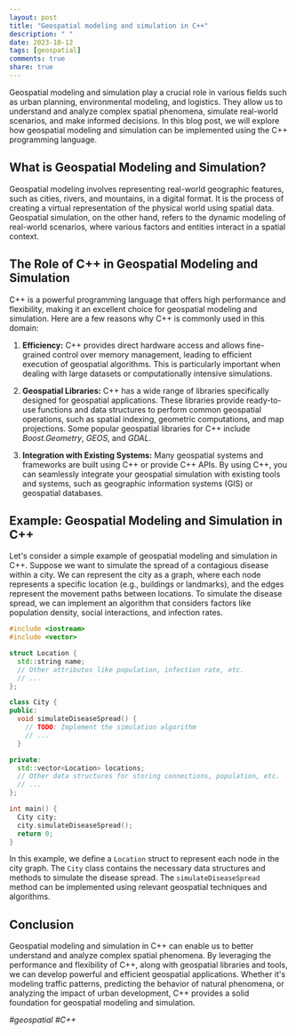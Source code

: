```yaml
---
layout: post
title: "Geospatial modeling and simulation in C++"
description: " "
date: 2023-10-12
tags: [geospatial]
comments: true
share: true
---
```


Geospatial modeling and simulation play a crucial role in various fields such as urban planning, environmental modeling, and logistics. They allow us to understand and analyze complex spatial phenomena, simulate real-world scenarios, and make informed decisions. In this blog post, we will explore how geospatial modeling and simulation can be implemented using the C++ programming language.

## What is Geospatial Modeling and Simulation?

Geospatial modeling involves representing real-world geographic features, such as cities, rivers, and mountains, in a digital format. It is the process of creating a virtual representation of the physical world using spatial data. Geospatial simulation, on the other hand, refers to the dynamic modeling of real-world scenarios, where various factors and entities interact in a spatial context.

## The Role of C++ in Geospatial Modeling and Simulation

C++ is a powerful programming language that offers high performance and flexibility, making it an excellent choice for geospatial modeling and simulation. Here are a few reasons why C++ is commonly used in this domain:

1. **Efficiency:** C++ provides direct hardware access and allows fine-grained control over memory management, leading to efficient execution of geospatial algorithms. This is particularly important when dealing with large datasets or computationally intensive simulations.

2. **Geospatial Libraries:** C++ has a wide range of libraries specifically designed for geospatial applications. These libraries provide ready-to-use functions and data structures to perform common geospatial operations, such as spatial indexing, geometric computations, and map projections. Some popular geospatial libraries for C++ include *Boost.Geometry*, *GEOS*, and *GDAL*.

3. **Integration with Existing Systems:** Many geospatial systems and frameworks are built using C++ or provide C++ APIs. By using C++, you can seamlessly integrate your geospatial simulation with existing tools and systems, such as geographic information systems (GIS) or geospatial databases.

## Example: Geospatial Modeling and Simulation in C++

Let's consider a simple example of geospatial modeling and simulation in C++. Suppose we want to simulate the spread of a contagious disease within a city. We can represent the city as a graph, where each node represents a specific location (e.g., buildings or landmarks), and the edges represent the movement paths between locations. To simulate the disease spread, we can implement an algorithm that considers factors like population density, social interactions, and infection rates.

```cpp
#include <iostream>
#include <vector>

struct Location {
  std::string name;
  // Other attributes like population, infection rate, etc.
  // ...
};

class City {
public:
  void simulateDiseaseSpread() {
    // TODO: Implement the simulation algorithm
    // ...
  }

private:
  std::vector<Location> locations;
  // Other data structures for storing connections, population, etc.
  // ...
};

int main() {
  City city;
  city.simulateDiseaseSpread();
  return 0;
}
```

In this example, we define a `Location` struct to represent each node in the city graph. The `City` class contains the necessary data structures and methods to simulate the disease spread. The `simulateDiseaseSpread` method can be implemented using relevant geospatial techniques and algorithms.

## Conclusion

Geospatial modeling and simulation in C++ can enable us to better understand and analyze complex spatial phenomena. By leveraging the performance and flexibility of C++, along with geospatial libraries and tools, we can develop powerful and efficient geospatial applications. Whether it's modeling traffic patterns, predicting the behavior of natural phenomena, or analyzing the impact of urban development, C++ provides a solid foundation for geospatial modeling and simulation.

*#geospatial #C++*